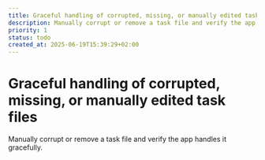 ```yaml
---
title: Graceful handling of corrupted, missing, or manually edited task files
description: Manually corrupt or remove a task file and verify the app handles it gracefully.
priority: 1
status: todo
created_at: 2025-06-19T15:39:29+02:00
---
```


# Graceful handling of corrupted, missing, or manually edited task files

Manually corrupt or remove a task file and verify the app handles it gracefully.
